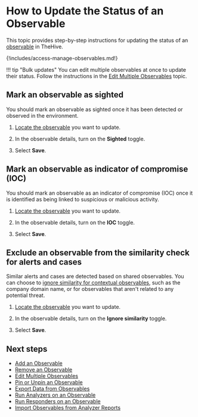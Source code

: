 # How to Update the Status of an Observable

This topic provides step-by-step instructions for updating the status of an [observable](../../user-guides/analyst-corner/cases/observables/about-observables.md) in TheHive.

{!includes/access-manage-observables.md!}

!!! tip "Bulk updates"
    You can edit multiple observables at once to update their status. Follow the instructions in the [Edit Multiple Observables](edit-multiple-observables.md) topic.

## Mark an observable as sighted

You should mark an observable as sighted once it has been detected or observed in the environment.

1. [Locate the observable](../search-for-cases/find-an-observable.md) you want to update.

2. In the observable details, turn on the **Sighted** toggle.

3. Select **Save**.

## Mark an observable as indicator of compromise (IOC)

You should mark an observable as an indicator of compromise (IOC) once it is identified as being linked to suspicious or malicious activity.

1. [Locate the observable](../search-for-cases/find-an-observable.md) you want to update.

2. In the observable details, turn on the **IOC** toggle.

3. Select **Save**.

## Exclude an observable from the similarity check for alerts and cases

Similar alerts and cases are detected based on shared observables. You can choose to [ignore similarity for contextual observables](update-status-of-an-observable.md), such as the company domain name, or for observables that aren't related to any potential threat.

1. [Locate the observable](../search-for-cases/find-an-observable.md) you want to update.

2. In the observable details, turn on the **Ignore similarity** toggle.

3. Select **Save**.

<h2>Next steps</h2>

* [Add an Observable](add-an-observable.md)
* [Remove an Observable](remove-an-observable.md)
* [Edit Multiple Observables](edit-multiple-observables.md)
* [Pin or Unpin an Observable](pin-unpin-an-observable.md)
* [Export Data from Observables](export-data-observables.md)
* [Run Analyzers on an Observable](run-analyzers-on-observables.md)
* [Run Responders on an Observable](run-responders-on-an-observable.md)
* [Import Observables from Analyzer Reports](import-observables-from-analyzer-reports.md)